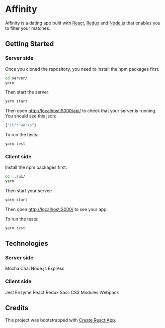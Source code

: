 # Affinity
Affinity is a dating app built with [React](https://reactjs.org/), [Redux](https://redux.js.org/) and [Node.js](https://nodejs.org/en/) that enables you to filter your matches.

## Getting Started

### Server side

Once you cloned the repository, you need to install the npm packages first:
```sh
cd server/
yarn
```

Then start the server:
```sh
yarn start
```

Then open [http://localhost:5000/api/](http://localhost:5000/api/) to check that your server is running. You should see this json:
```sh
{"it":"works"}
```

To run the tests:
```sh
yarn test
```

### Client side

Install the npm packages first:
```sh
cd ../ui/
yarn
```

Then start your server:
```sh
yarn start
```

Then open [http://localhost:3000/](http://localhost:3000/) to see your app.

To run the tests: 
```sh
yarn test
```

## Technologies

### Server side

Mocha 
Chai 
Node.js 
Express 

### Client side

Jest 
Enzyme 
React 
Redux 
Sass 
CSS Modules 
Webpack 

## Credits

This project was bootstrapped with [Create React App](https://github.com/facebookincubator/create-react-app).